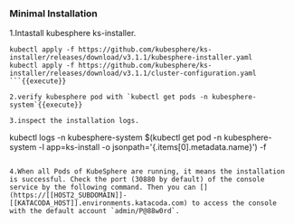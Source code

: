 ### Minimal Installation

1.Intastall kubesphere ks-installer.
```
kubectl apply -f https://github.com/kubesphere/ks-installer/releases/download/v3.1.1/kubesphere-installer.yaml
kubectl apply -f https://github.com/kubesphere/ks-installer/releases/download/v3.1.1/cluster-configuration.yaml
```{{execute}}

2.verify kubesphere pod with `kubectl get pods -n kubesphere-system`{{execute}}

3.inspect the installation logs.

```
kubectl logs -n kubesphere-system $(kubectl get pod -n kubesphere-system -l app=ks-install -o jsonpath='{.items[0].metadata.name}') -f
```{{execute}}

4.When all Pods of KubeSphere are running, it means the installation is successful. Check the port (30880 by default) of the console service by the following command. Then you can [](https://[[HOST2_SUBDOMAIN]]-[[KATACODA_HOST]].environments.katacoda.com) to access the console with the default account `admin/P@88w0rd`.

